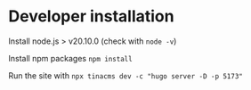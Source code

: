 # Developer installation
Install node.js > v20.10.0 
(check with `node -v`)

Install npm packages
`npm install`

Run the site with 
`npx tinacms dev -c "hugo server -D -p 5173"`
